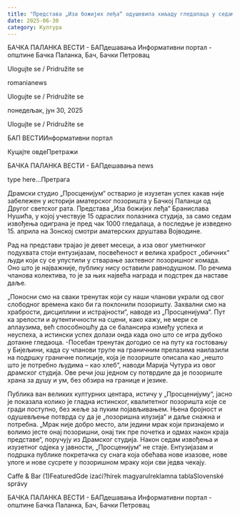 ```yaml
---
title: "Представа „Иза божијих леђа“ одушевила хиљаду гледалаца у седам извођења"
date: 2025-06-30
category: Култура
---
```


БАЧКА ПАЛАНКА ВЕСТИ - БАПдешавања Информативни портал - општине Бачка Паланка, Бач, Бачки Петровац

Ulogujte se / Pridružite se

romanianews

Ulogujte se / Pridružite se

понедељак, јун 30, 2025

Ulogujte se / Pridružite se

БАП ВЕСТИИнформативни портал

Куцајте овдеПретражи

БАЧКА ПАЛАНКА ВЕСТИ - БАПдешавања news

type here...Претрага

Драмски студио „Просценијум“ остварио је изузетан успех какав није забележен у историји аматерског позоришта у Бачкој Паланци од Другог светског рата. Представа „Иза божијих леђа“ Бранислава Нушића, у којој учествује 15 одраслих полазника студија, за само седам извођења одиграна је пред чак 1000 гледалаца, а последње је изведено 15. априла на Зонској смотри аматерских друштава Војводине.

Рад на представи трајао је девет месеци, а иза овог уметничког подухвата стоји ентузијазам, посвећеност и велика храброст „обичних“ људи који су се упустили у стварање захтевног позоришног комада. Оно што је најважније, публику нису оставили равнодушном. По речима чланова колектива, то је за њих највећа награда и подстрек да наставе даље.


„Поносни смо на сваки тренутак који су наши чланови украли од свог слободног времена како би га поклонили позоришту. Захвални смо на храбрости, дисциплини и истрајности“, наводе из „Просценијума“.
Пут ка зрелости и аутентичности на сцени, како кажу, не мери се аплаузима, већ способношћу да се балансира између успеха и неуспеха, а истински успех долази онда када оно што се игра дубоко дотакне гледаоца.
-Посебан тренутак догодио се на путу ка гостовању у Бијељини, када су чланови трупе на граничним прелазима наилазили на подршку граничне полиције, која је позориште описала као „нешто што је потребно људима – као хлеб“, наводи Марија Чутура из овог драмског студија. Ове речи још једном су потврдиле да је позориште храна за душу и ум, без обзира на границе и језике.


Публика ван великих културних центара, истичу у „Просценијуму“, јасно је показала колико је гладна истинског, квалитетног позоришта које се гради поступно, без жеље за пуким појављивањем. Њена бројност и одушевљење потврда су да је „позоришна илузија“ и даље снажна и потребна.
„Мрак није добро место, али једини мрак који признајемо и волимо јесте онај позоришни, онај тик пре почетка и одмах након краја представе“, поручују из Драмског студија.
Након седам извођења и изузетног одјека у јавности, „Просценијум“ не стаје. Ентузијазам и подршка публике покретачка су снага која обећава нове изазове, нове улоге и нове сусрете у позоришном мраку који сви једва чекају.

Caffe & Bar (1)FeaturedGde izaći?hírek magyarulreklamna tablaSlovenské správy

БАЧКА ПАЛАНКА ВЕСТИ - БАПдешавања Информативни портал - општине Бачка Паланка, Бач, Бачки Петровац
